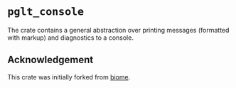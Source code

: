 # `pglt_console`

The crate contains a general abstraction over printing messages (formatted with markup) and diagnostics to a console.

## Acknowledgement

This crate was initially forked from [biome](https://github.com/biomejs/biome).

